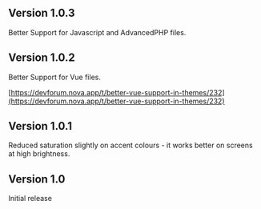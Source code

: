 ## Version 1.0.3

Better Support for Javascript and AdvancedPHP files.

## Version 1.0.2

Better Support for Vue files.

[https://devforum.nova.app/t/better-vue-support-in-themes/232](https://devforum.nova.app/t/better-vue-support-in-themes/232)

## Version 1.0.1

Reduced saturation slightly on accent colours - it works better on screens at high brightness.

## Version 1.0

Initial release
